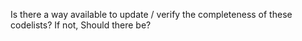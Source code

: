 Is there a way available to update / verify the completeness of these codelists? If not, Should there be? 